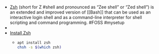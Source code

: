 - [Zsh](https://www.zsh.org/) (short for Z #shell and pronounced as “Zee shell” or “Zed shell”) is an extended and improved version of [[Bash]] that can be used as an interactive login shell and as a command-line interpreter for shell scripting and command programming. #FOSS #mysetup
-
- [Install Zsh](https://github.com/ohmyzsh/ohmyzsh/wiki/Installing-ZSH#install-and-set-up-zsh-as-default)
	- ```bash
	  apt install zsh
	  chsh -s $(which zsh)
	  ```